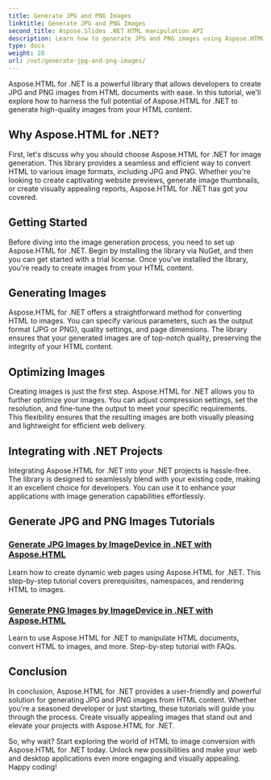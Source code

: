 ```yaml
---
title: Generate JPG and PNG Images
linktitle: Generate JPG and PNG Images
second_title: Aspose.Slides .NET HTML manipulation API
description: Learn how to generate JPG and PNG images using Aspose.HTML for .NET with our tutorials. Create stunning graphics effortlessly.
type: docs
weight: 28
url: /net/generate-jpg-and-png-images/
---
```

 
Aspose.HTML for .NET is a powerful library that allows developers to create JPG and PNG images from HTML documents with ease. In this tutorial, we'll explore how to harness the full potential of Aspose.HTML for .NET to generate high-quality images from your HTML content.

## Why Aspose.HTML for .NET?

First, let's discuss why you should choose Aspose.HTML for .NET for image generation. This library provides a seamless and efficient way to convert HTML to various image formats, including JPG and PNG. Whether you're looking to create captivating website previews, generate image thumbnails, or create visually appealing reports, Aspose.HTML for .NET has got you covered.

## Getting Started

Before diving into the image generation process, you need to set up Aspose.HTML for .NET. Begin by installing the library via NuGet, and then you can get started with a trial license. Once you've installed the library, you're ready to create images from your HTML content.

## Generating Images

Aspose.HTML for .NET offers a straightforward method for converting HTML to images. You can specify various parameters, such as the output format (JPG or PNG), quality settings, and page dimensions. The library ensures that your generated images are of top-notch quality, preserving the integrity of your HTML content.

## Optimizing Images

Creating images is just the first step. Aspose.HTML for .NET allows you to further optimize your images. You can adjust compression settings, set the resolution, and fine-tune the output to meet your specific requirements. This flexibility ensures that the resulting images are both visually pleasing and lightweight for efficient web delivery.

## Integrating with .NET Projects

Integrating Aspose.HTML for .NET into your .NET projects is hassle-free. The library is designed to seamlessly blend with your existing code, making it an excellent choice for developers. You can use it to enhance your applications with image generation capabilities effortlessly.

## Generate JPG and PNG Images Tutorials
### [Generate JPG Images by ImageDevice in .NET with Aspose.HTML](./generate-jpg-images-by-imagedevice/)
Learn how to create dynamic web pages using Aspose.HTML for .NET. This step-by-step tutorial covers prerequisites, namespaces, and rendering HTML to images.
### [Generate PNG Images by ImageDevice in .NET with Aspose.HTML](./generate-png-images-by-imagedevice/)
Learn to use Aspose.HTML for .NET to manipulate HTML documents, convert HTML to images, and more. Step-by-step tutorial with FAQs.

## Conclusion

In conclusion, Aspose.HTML for .NET provides a user-friendly and powerful solution for generating JPG and PNG images from HTML content. Whether you're a seasoned developer or just starting, these tutorials will guide you through the process. Create visually appealing images that stand out and elevate your projects with Aspose.HTML for .NET.

So, why wait? Start exploring the world of HTML to image conversion with Aspose.HTML for .NET today. Unlock new possibilities and make your web and desktop applications even more engaging and visually appealing. Happy coding!